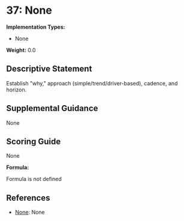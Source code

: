 # 37: None

**Implementation Types:**

- None

**Weight:** 0.0

## Descriptive Statement

Establish "why," approach (simple/trend/driver-based), cadence, and horizon.

## Supplemental Guidance

None

## Scoring Guide

None

**Formula:**

Formula is not defined

## References

- [None](None): None


